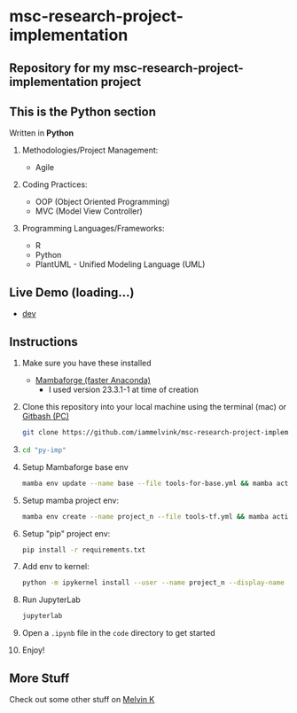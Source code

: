 # msc-research-project-implementation

## Repository for my msc-research-project-implementation project

## This is the Python section

Written in **Python**

1. Methodologies/Project Management:

   - Agile

2. Coding Practices:

   - OOP (Object Oriented Programming)
   - MVC (Model View Controller)

3. Programming Languages/Frameworks:

   - R
   - Python
   - PlantUML - Unified Modeling Language (UML)

## Live Demo (loading...)

- [dev](https://<>.amazonaws.com/dev 'dev')

## Instructions

1. Make sure you have these installed

   - [Mambaforge (faster Anaconda)]([https://www.x/download](https://github.com/conda-forge/miniforge/releases)/ 'Mambaforge (faster Anaconda)')
     - I used version 23.3.1-1 at time of creation

2. Clone this repository into your local machine using the terminal (mac) or
   [Gitbash (PC)](https://git-scm.com/download/win 'Gitbash (PC)')

   ```sh
   git clone https://github.com/iammelvink/msc-research-project-implementation.git
   ```

3. ```sh
   cd "py-imp"
   ```

4. Setup Mambaforge base env

   ```sh
   mamba env update --name base --file tools-for-base.yml && mamba activate base
   ```

5. Setup mamba project env:

   ```sh
   mamba env create --name project_n --file tools-tf.yml && mamba activate project_n
   ```

6. Setup "pip" project env:

   ```sh
   pip install -r requirements.txt
   ```

7. Add env to kernel:

   ```sh
   python -m ipykernel install --user --name project_n --display-name "Python 3.8 (project_n)"
   ```

8. Run JupyterLab

   ```sh
   jupyterlab
   ```

9. Open a `.ipynb` file in the `code` directory to get started

10. Enjoy!

## More Stuff

Check out some other stuff on
[Melvin K](https://github.com/iammelvink 'Melvin K GitHub page')
